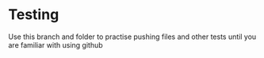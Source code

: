# Testing
Use this branch and folder to practise pushing files and other tests until you are familiar with using github
